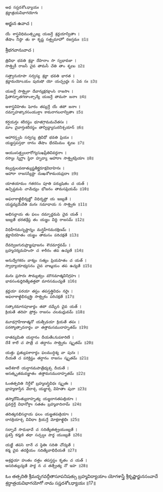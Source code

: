 	అథ సప్తదశోఽధ్యాయః ।
	శ్రద్ధాత్రయవిభాగయోగః

అర్జున ఉవాచ ।

	యే శాస్త్రవిధిముత్సృజ్య యజన్తే శ్రద్ధయాన్వితాః ।
	తేషాం నిష్ఠా తు కా కృష్ణ సత్త్వమాహో రజస్తమః ॥1॥

శ్రీభగవానువాచ ।

	త్రివిధా భవతి శ్రద్ధా దేహినాం సా స్వభావజా ।
	సాత్త్వికీ రాజసీ చైవ తామసీ చేతి తాం శృణు ॥2॥

	సత్త్వానురూపా సర్వస్య శ్రద్ధా భవతి భారత ।
	శ్రద్ధామయోఽయం పురుషో యో యచ్ఛ్రద్ధః స ఏవ సః ॥3॥

	యజన్తే సాత్త్వికా దేవాన్యక్షరక్షాంసి రాజసాః ।
	ప్రేతాన్భూతగణాంశ్చాన్యే యజన్తే తామసా జనాః ॥4॥

	అశాస్త్రవిహితం ఘోరం తప్యన్తే యే తపో జనాః ।
	దమ్భాహఙ్కారసంయుక్తాః కామరాగబలాన్వితాః ॥5॥

	కర్షయన్తః శరీరస్థం భూతగ్రామమచేతసః ।
	మాం చైవాన్తఃశరీరస్థం తాన్విద్ధ్యాసురనిశ్చయాన్ ॥6॥

	ఆహారస్త్వపి సర్వస్య త్రివిధో భవతి ప్రియః ।
	యజ్ఞస్తపస్తథా దానం తేషాం భేదమిమం శృణు ॥7॥

	ఆయుఃసత్త్వబలారోగ్యసుఖప్రీతివివర్ధనాః ।
	రస్యాః స్నిగ్ధాః స్థిరా హృద్యా ఆహారాః సాత్త్వికప్రియాః ॥8॥

	కట్వమ్లలవణాత్యుష్ణతీక్ష్ణరూక్షవిదాహినః ।
	ఆహారా రాజసస్యేష్టా దుఃఖశోకామయప్రదాః ॥9॥

	యాతయామం గతరసం పూతి పర్యుషితం చ యత్ ।
	ఉచ్ఛిష్టమపి చామేధ్యం భోజనం తామసప్రియమ్ ॥10॥

	అఫలాకాఙ్క్షిభిర్యజ్ఞో విధిదృష్టో య ఇజ్యతే ।
	యష్టవ్యమేవేతి మనః సమాధాయ స సాత్త్వికః ॥11॥

	అభిసన్ధాయ తు ఫలం దమ్భార్థమపి చైవ యత్ ।
	ఇజ్యతే భరతశ్రేష్ఠ తం యజ్ఞం విద్ధి రాజసమ్ ॥12॥

	విధిహీనమసృష్టాన్నం మన్త్రహీనమదక్షిణమ్ ।
	శ్రద్ధావిరహితం యజ్ఞం తామసం పరిచక్షతే ॥13॥

	దేవద్విజగురుప్రాజ్ఞపూజనం శౌచమార్జవమ్ ।
	బ్రహ్మచర్యమహింసా చ శారీరం తప ఉచ్యతే ॥14॥

	అనుద్వేగకరం వాక్యం సత్యం ప్రియహితం చ యత్ ।
	స్వాధ్యాయాభ్యసనం చైవ వాఙ్మయం తప ఉచ్యతే ॥15॥

	మనః ప్రసాదః సౌమ్యత్వం మౌనమాత్మవినిగ్రహః ।
	భావసంశుద్ధిరిత్యేతత్తపో మానసముచ్యతే ॥16॥

	శ్రద్ధయా పరయా తప్తం తపస్తత్త్రివిధం నరైః ।
	అఫలాకాఙ్క్షిభిర్యుక్తైః సాత్త్వికం పరిచక్షతే ॥17॥

	సత్కారమానపూజార్థం తపో దమ్భేన చైవ యత్ ।
	క్రియతే తదిహ ప్రోక్తం రాజసం చలమధ్రువమ్ ॥18॥

	మూఢగ్రాహేణాత్మనో యత్పీడయా క్రియతే తపః ।
	పరస్యోత్సాదనార్థం వా తత్తామసముదాహృతమ్ ॥19॥

	దాతవ్యమితి యద్దానం దీయతేఽనుపకారిణే ।
	దేశే కాలే చ పాత్రే చ తద్దానం సాత్త్వికం స్మృతమ్ ॥20॥

	యత్తు ప్రత్యుపకారార్థం ఫలముద్దిశ్య వా పునః ।
	దీయతే చ పరిక్లిష్టం తద్దానం రాజసం స్మృతమ్ ॥21॥

	అదేశకాలే యద్దానమపాత్రేభ్యశ్చ దీయతే ।
	అసత్కృతమవజ్ఞాతం తత్తామసముదాహృతమ్ ॥22॥

	ఓంతత్సదితి నిర్దేశో బ్రహ్మణస్త్రివిధః స్మృతః ।
	బ్రాహ్మణాస్తేన వేదాశ్చ యజ్ఞాశ్చ విహితాః పురా ॥23॥

	తస్మాదోమిత్యుదాహృత్య యజ్ఞదానతపఃక్రియాః ।
	ప్రవర్తన్తే విధానోక్తాః సతతం బ్రహ్మవాదినామ్ ॥24॥

	తదిత్యనభిసన్ధాయ ఫలం యజ్ఞతపఃక్రియాః ।
	దానక్రియాశ్చ వివిధాః క్రియన్తే మోక్షకాఙ్క్షిభిః ॥25॥

	సద్భావే సాధుభావే చ సదిత్యేతత్ప్రయుజ్యతే ।
	ప్రశస్తే కర్మణి తథా సచ్ఛబ్దః పార్థ యుజ్యతే ॥26॥

	యజ్ఞే తపసి దానే చ స్థితిః సదితి చోచ్యతే ।
	కర్మ చైవ తదర్థీయం సదిత్యేవాభిధీయతే ॥27॥

	అశ్రద్ధయా హుతం దత్తం తపస్తప్తం కృతం చ యత్ ।
	అసదిత్యుచ్యతే పార్థ న చ తత్ప్రేత్య నో ఇహ ॥28॥


ఓం తత్సదితి శ్రీమద్భగవద్గీతాసూపనిషత్సు
బ్రహ్మవిద్యాయాం యోగశాస్త్రే శ్రీకృష్ణార్జునసంవాదే
శ్రద్ధాత్రయవిభాగయోగో నామ సప్తదశోఽధ్యాయః ॥17॥